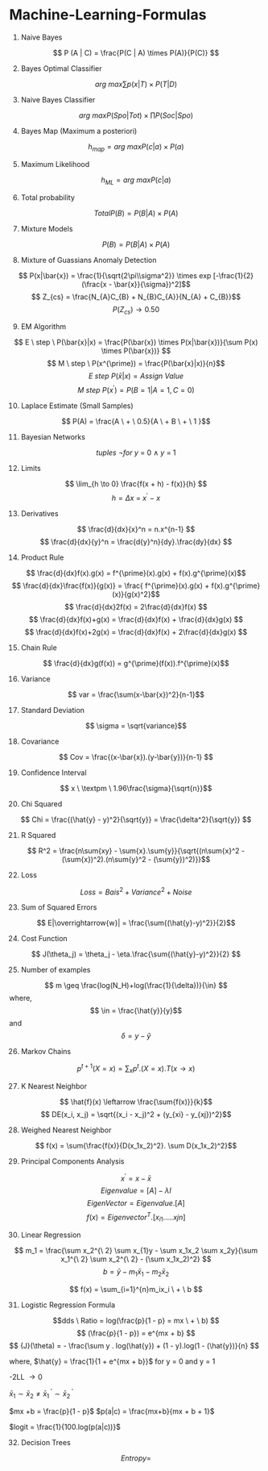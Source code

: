 # Machine-Learning-Formulas

1. Naive Bayes

$$ P (A | C) = \frac{P(C | A) \times P(A)}{P(C)} $$

2. Bayes Optimal Classifier

$$ arg \ max\sum p(x|T) \times P(T|D)$$

3. Naive Bayes Classifier 

$$ arg \ max P(Spo|Tot) \times \prod P(Soc|Spo) $$

4. Bayes Map (Maximum a posteriori)

$$ h_{map} = arg \ max P(c|a) \times P(a) $$

5. Maximum Likelihood

$$ h_{ML}  = arg \ max P(c|a) $$

6. Total probability

$$ Total P(B) = P(B|A) \times P(A) $$

7. Mixture Models

$$ P(B) = P(B|A) \times P(A)$$

8. Mixture of Guassians Anomaly Detection

$$ P(x|\bar{x}) = \frac{1}{\sqrt{2\pi\\sigma^2}} \times exp [-\frac{1}{2}(\frac{x - \bar{x}}{\sigma})^2]$$
$$ Z_{cs} = \frac{N_{A}C_{B} + N_{B}C_{A}}{N_{A} + C_{B}}$$
$$ P(Z_{cs}) \rightarrow  0.50$$

9. EM Algorithm

$$ E \ step \ P(\bar{x}|x) = \frac{P(\bar{x}) \times P(x|\bar{x})}{\sum P(x) \times P(\bar{x})} $$
$$ M \ step \ P(x^{\prime}) = \frac{P(\bar{x}|x)}{n}$$
$$ E \ step  \ P(\bar{x}|x) = Assign \ Value $$
$$ M \ step  \ P(x^{\prime}) = P(B = 1 | A = 1 , C = 0 )$$

10. Laplace Estimate (Small Samples)

$$ P(A) = \frac{A \ + \ 0.5}{A \ + B \ + \ 1 }$$

11. Bayesian Networks

$$ tuples \ \neg for \ y \ = \ 0 \ \land \ y \ = \ 1$$

12. Limits 

$$ \lim_{h \to 0} \frac{f(x + h) - f(x)}{h} $$
$$ h = \Delta{x} \ = \ x^{\prime} \ - \ x  $$

13. Derivatives

$$  \frac{d}{dx}{x}^n = n.x^{n-1} $$
$$ \frac{d}{dx}{y}^n = \frac{d{y}^n}{dy}.\frac{dy}{dx} $$

14. Product Rule

$$ \frac{d}{dx}f(x).g(x) = f^{\prime}(x).g(x) + f(x).g^{\prime}(x)$$
$$ \frac{d}{dx}\frac{f(x)}{g(x)} = \frac{ f^{\prime}(x).g(x) + f(x).g^{\prime}(x)}{g(x)^2}$$
$$ \frac{d}{dx}2f(x) = 2\frac{d}{dx}f(x) $$
$$ \frac{d}{dx}f(x)+g(x) = \frac{d}{dx}f(x) + \frac{d}{dx}g(x) $$
$$ \frac{d}{dx}f(x)+2g(x) = \frac{d}{dx}f(x) + 2\frac{d}{dx}g(x) $$

15. Chain Rule

$$ \frac{d}{dx}g(f(x)) = g^{\prime}(f(x)).f^{\prime}(x)$$

16. Variance

$$ var = \frac{\sum(x-\bar{x})^2}{n-1}$$

17. Standard Deviation

$$ \sigma = \sqrt{variance}$$

18. Covariance

$$ Cov = \frac{(x-\bar{x}).(y-\bar{y})}{n-1} $$

19. Confidence Interval

$$ x \ \textpm \ 1.96\frac{\sigma}{\sqrt{n}}$$

20. Chi Squared

$$ Chi = \frac{(\hat{y} - y)^2}{\sqrt{y}} = \frac{\delta^2}{\sqrt{y}} $$

21. R Squared

$$ R^2 = \frac{n\sum{xy} - \sum{x}.\sum{y}}{\sqrt{(n\sum{x}^2 - (\sum{x})^2).(n\sum{y}^2 - (\sum{y})^2)}}$$

22. Loss

$$ Loss = {Bais}^2 + {Variance}^2 + Noise$$

23. Sum of Squared Errors

$$ E|\overrightarrow{w}| = \frac{\sum{(\hat{y}-y)^2}}{2}$$

24. Cost Function

$$ J(\theta_j) = \theta_j - \eta.\frac{\sum{(\hat{y}-y)^2}}{2} $$

25. Number of examples

$$ m \geq \frac{log(N_H)+log(\frac{1}{\delta})}{\in} $$
where,
$$ \in = \frac{\hat{y}}{y}$$ and $$ \delta = y - \hat{y}$$

26. Markov Chains

$$ p^{t+1}(X = x) = \sum_xp^t.(X = x).T(x \to x)$$

27. K Nearest Neighbor

$$ \hat{f}(x) \leftarrow \frac{\sum{f(x)}}{k}$$
$$ DE(x_i, x_j) = \sqrt{(x_i - x_j)^2 + (y_{xi} - y_{xj})^2}$$

28. Weighed Nearest Neighbor

$$ f(x) = \sum{\frac{f(x)}{D(x_1x_2)^2}. \sum D(x_1x_2)^2}$$

29. Principal Components Analysis

$$ x^{'}= x - \bar{x}$$
$$ Eigenvalue = [A] - \lambda{I} $$
$$ EigenVector = Eigenvalue.[A]$$
$$ f(x) = Eigenvector^{T}.[x_{i1}.....x{jn}] $$

30. Linear Regression

$$ m_1 = \frac{\sum x_2^{\ 2} \sum x_{1}y - \sum x_1x_2 \sum x_2y}{\sum x_1^{\ 2} \sum x_2^{\ 2} - (\sum x_1x_2)^2} $$
$$ b = \bar{y} - m_1 \bar{x}_1 - m_2 \bar{x}_2 $$ 

$$ f(x) = \sum_{i=1}^{n}m_ix_i \ + \ b $$

31. Logistic Regression Formula

$$dds \ Ratio = log(\frac{p}{1 - p} = mx \ + \ b) $$
$$ (\frac{p}{1 - p}) = e^{mx + b}  $$
$$ \{J}(\theta) = - \frac{\sum y . log(\hat{y}) + (1 - y).log(1 - (\hat{y})}{n} $$

where,
$\hat{y} = \frac{1}{1 + e^{mx + b}}$
for y = 0 and y = 1 

-2LL $\rightarrow 0$

$\bar{x}_1 \sim \bar{x}_2 \ne \bar{x}_1^{\ '} \sim \bar{x}_2^{\ '}$

$mx +b = \frac{p}{1 - p}$
$p(a|c) = \frac{mx+b}{mx + b + 1}$

$logit = \frac{1}{100.log(p(a|c))}$

32. Decision Trees

$$ Entropy = $$
